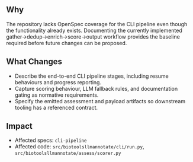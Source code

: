 ## Why
The repository lacks OpenSpec coverage for the CLI pipeline even though the functionality already exists. Documenting the currently implemented gather→dedup→enrich→score→output workflow provides the baseline required before future changes can be proposed.

## What Changes
- Describe the end-to-end CLI pipeline stages, including resume behaviours and progress reporting.
- Capture scoring behaviour, LLM fallback rules, and documentation gating as normative requirements.
- Specify the emitted assessment and payload artifacts so downstream tooling has a referenced contract.

## Impact
- Affected specs: `cli-pipeline`
- Affected code: `src/biotoolsllmannotate/cli/run.py`, `src/biotoolsllmannotate/assess/scorer.py`
